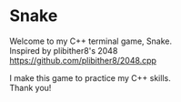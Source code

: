 # Snake

Welcome to my C++ terminal game, Snake. <br/>
Inspired by plibither8's 2048<br/>
https://github.com/plibither8/2048.cpp<br/>

I make this game to practice my C++ skills. <br/>
Thank you!<br/>